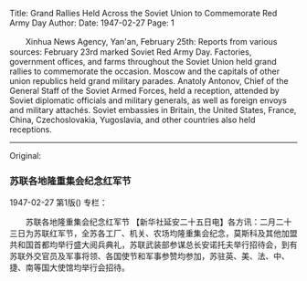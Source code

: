 Title: Grand Rallies Held Across the Soviet Union to Commemorate Red Army Day
Author:
Date: 1947-02-27
Page: 1

　　Xinhua News Agency, Yan'an, February 25th: Reports from various sources: February 23rd marked Soviet Red Army Day. Factories, government offices, and farms throughout the Soviet Union held grand rallies to commemorate the occasion. Moscow and the capitals of other union republics held grand military parades. Anatoly Antonov, Chief of the General Staff of the Soviet Armed Forces, held a reception, attended by Soviet diplomatic officials and military generals, as well as foreign envoys and military attachés. Soviet embassies in Britain, the United States, France, China, Czechoslovakia, Yugoslavia, and other countries also held receptions.



<hr /> 

Original: 


### 苏联各地隆重集会纪念红军节

1947-02-27
第1版()
专栏：

　　苏联各地隆重集会纪念红军节
    【新华社延安二十五日电】各方讯：二月二十三日为苏联红军节，全苏各工厂、机关、农场均隆重集会纪念，莫斯科及其他加盟共和国首都均举行盛大阅兵典礼，苏联武装部参谋总长安诺托夫举行招待会，到有苏联外交官员及军事将领、各国使节和军事参赞均参加，苏驻英、美、法、中、捷、南等国大使馆均举行会招待。
